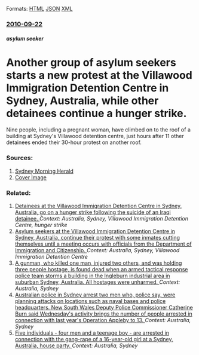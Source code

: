 
Formats: [HTML](/news/2010/09/22/another-group-of-asylum-seekers-starts-a-new-protest-at-the-villawood-immigration-detention-centre-in-sydney-australia-while-other-detaine.html)  [JSON](/news/2010/09/22/another-group-of-asylum-seekers-starts-a-new-protest-at-the-villawood-immigration-detention-centre-in-sydney-australia-while-other-detaine.json)  [XML](/news/2010/09/22/another-group-of-asylum-seekers-starts-a-new-protest-at-the-villawood-immigration-detention-centre-in-sydney-australia-while-other-detaine.xml)  

### [2010-09-22](/news/2010/09/22/index.md)

##### asylum seeker
# Another group of asylum seekers starts a new protest at the Villawood Immigration Detention Centre in Sydney, Australia, while other detainees continue a hunger strike. 

Nine people, including a pregnant woman, have climbed on to the roof of a building at Sydney&#039;s Villawood detention centre, just hours after 11 other detainees ended their 30-hour protest on another roof.


### Sources:

1. [Sydney Morning Herald](http://www.smh.com.au/national/new-rooftop-protest-at-villawood-as-hunger-strikers-treated-20100922-15m24.html)
1. [Cover Image](http://www.smh.com.au/content/dam/images/1/5/m/d/r/image.related.articleLeadwide.620x349.15m24.png/1285130413937.jpg)

### Related:

1. [Detainees at the Villawood Immigration Detention Centre in Sydney, Australia, go on a hunger strike following the suicide of an Iraqi detainee. ](/news/2010/11/16/detainees-at-the-villawood-immigration-detention-centre-in-sydney-australia-go-on-a-hunger-strike-following-the-suicide-of-an-iraqi-detain.md) _Context: Australia, Sydney, Villawood Immigration Detention Centre, hunger strike_
2. [Asylum seekers at the Villawood Immigration Detention Centre in Sydney, Australia, continue their protest with some inmates cutting themselves until a meeting occurs with officials from the Department of Immigration and Citizenship. ](/news/2010/09/21/asylum-seekers-at-the-villawood-immigration-detention-centre-in-sydney-australia-continue-their-protest-with-some-inmates-cutting-themselv.md) _Context: Australia, Sydney, Villawood Immigration Detention Centre_
3. [A gunman, who killed one man, injured two others, and was holding three people hostage, is found dead when an armed tactical response police team storms a building in the Ingleburn industrial area in suburban Sydney, Australia. All hostages were unharmed. ](/news/2016/03/7/a-gunman-who-killed-one-man-injured-two-others-and-was-holding-three-people-hostage-is-found-dead-when-an-armed-tactical-response-police.md) _Context: Australia, Sydney_
4. [Australian police in Sydney arrest two men who, police say, were planning attacks on locations such as naval bases and police headquarters. New South Wales Deputy Police Commissioner Catherine Burn said Wednesday's activity brings the number of people arrested in connection with last year's Operation Appleby to 13. ](/news/2015/12/23/australian-police-in-sydney-arrest-two-men-who-police-say-were-planning-attacks-on-locations-such-as-naval-bases-and-police-headquarters.md) _Context: Australia, Sydney_
5. [ Five individuals - four men and a teenage boy - are arrested in connection with the gang-rape of a 16-year-old girl at a Sydney, Australia, house party. ](/news/2015/10/15/five-individuals-a-four-men-and-a-teenage-boy-a-are-arrested-in-connection-with-the-gang-rape-of-a-16-year-old-girl-at-a-sydney-austra.md) _Context: Australia, Sydney_
